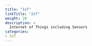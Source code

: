 ```yaml
---
title: "IoT"
linkTitle: "IoT"
weight: 20
description: >
  Internet of Things including Sensors 
categories:
- IoT
---
```

